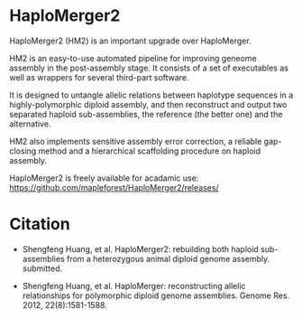 # HaploMerger2

HaploMerger2 (HM2) is an important upgrade over HaploMerger.

HM2 is an easy-to-use automated pipeline for improving geneome assembly in the post-assembly stage. It consists of a set of executables as well as wrappers for several third-part software.

It is designed to untangle allelic relations between haplotype sequences in a highly-polymorphic diploid assembly, and then reconstruct and output two separated haploid sub-assemblies, the reference (the better one) and the alternative.

HM2 also implements sensitive assembly error correction, a reliable gap-closing method and a hierarchical scaffolding procedure on haploid assembly.

HaploMerger2 is freely available for acadamic use: https://github.com/mapleforest/HaploMerger2/releases/
 
# Citation

* Shengfeng Huang, et al. HaploMerger2: rebuilding both haploid sub-assemblies from a heterozygous animal diploid genome assembly. submitted.

* Shengfeng Huang, et al. HaploMerger: reconstructing allelic relationships for polymorphic diploid genome assemblies. Genome Res. 2012, 22(8):1581-1588.	


